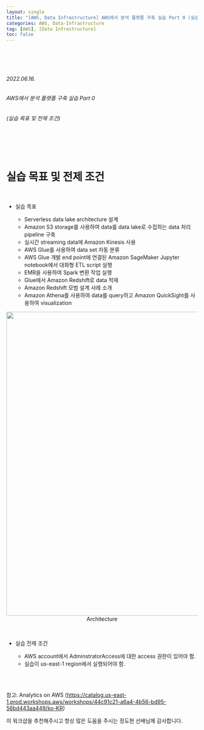 ```yaml
---
layout: single
title: "[AWS, Data Infrastructure] AWS에서 분석 플랫폼 구축 실습 Part 0 (실습 목표 및 전제 조건)"
categories: AWS, Data-Infrastructure
tag: [AWS], [Data Infrastructure]
toc: false
---
```


<br>
<br>
<br>

###### 2022.06.16.
###### AWS에서 분석 플랫폼 구축 실습 Part 0
###### (실습 목표 및 전제 조건)

<br>
<br>
<br>


# 실습 목표 및 전제 조건

<br>

- 실습 목표

  * Serverless data lake architecture 설계
  * Amazon S3 storage를 사용하여 data를 data lake로 수집하는 data 처리 pipeline 구축
  * 실시간 streaming data에 Amazon Kinesis 사용
  * AWS Glue를 사용하여 data set 자동 분류
  * AWS Glue 개발 end point에 연결된 Amazon SageMaker Jupyter notebook에서 대화형 ETL script 실행
  * EMR을 사용하여 Spark 변환 작업 실행
  * Glue에서 Amazon Redshift로 data 적재
  * Amazon Redshift 모범 설계 사례 소개
  * Amazon Athena를 사용하여 data를 query하고 Amazon QuickSight를 사용하여 visualization

<p align="center">
  <img src="" width=800><br>
  Architecture<br>
</p>

<br>

- 실습 전제 조건

  * AWS account에서 AdminstratorAccess에 대한 access 권한이 있어야 함.
  * 실습이 us-east-1 region에서 실행되어야 함.


<br>
<br>


참고: Analytics on AWS (https://catalog.us-east-1.prod.workshops.aws/workshops/44c91c21-a6a4-4b56-bd95-56bd443aa449/ko-KR)

이 워크샵을 추천해주시고 항상 많은 도움을 주시는 정도현 선배님께 감사합니다.
